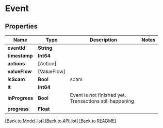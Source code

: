 # Event

## Properties
Name | Type | Description | Notes
------------ | ------------- | ------------- | -------------
**eventId** | **String** |  | 
**timestamp** | **Int64** |  | 
**actions** | [Action] |  | 
**valueFlow** | [ValueFlow] |  | 
**isScam** | **Bool** | scam | 
**lt** | **Int64** |  | 
**inProgress** | **Bool** | Event is not finished yet. Transactions still happening | 
**progress** | **Float** |  | 

[[Back to Model list]](../README.md#documentation-for-models) [[Back to API list]](../README.md#documentation-for-api-endpoints) [[Back to README]](../README.md)



